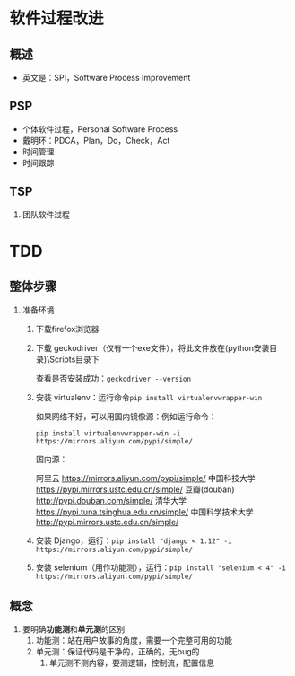 # 软件过程改进

## 概述

- 英文是：SPI，Software Process Improvement

## PSP

- 个体软件过程，Personal Software Process
- 戴明环：PDCA，Plan，Do，Check，Act
- 时间管理
- 时间跟踪

## TSP

1. 团队软件过程

# TDD

## 整体步骤

1. 准备环境

   1. 下载firefox浏览器

   2. 下载 geckodriver（仅有一个exe文件），将此文件放在(python安装目录)\Scripts目录下

      查看是否安装成功：`geckodriver --version`

   3. 安装 virtualenv：运行命令`pip install virtualenvwrapper-win`

      如果网络不好，可以用国内镜像源：例如运行命令：

      `pip install virtualenvwrapper-win -i https://mirrors.aliyun.com/pypi/simple/`

      国内源：

      阿里云 https://mirrors.aliyun.com/pypi/simple/
      中国科技大学 https://pypi.mirrors.ustc.edu.cn/simple/
      豆瓣(douban) http://pypi.douban.com/simple/
      清华大学 https://pypi.tuna.tsinghua.edu.cn/simple/
      中国科学技术大学 http://pypi.mirrors.ustc.edu.cn/simple/

   4. 安装 Django，运行：`pip install "django < 1.12" -i https://mirrors.aliyun.com/pypi/simple/`

   5. 安装 selenium（用作功能测），运行：`pip install "selenium < 4" -i https://mirrors.aliyun.com/pypi/simple/`

## 概念

1. 要明确**功能测**和**单元测**的区别
   1. 功能测：站在用户故事的角度，需要一个完整可用的功能
   2. 单元测：保证代码是干净的，正确的，无bug的
      1. 单元测不测内容，要测逻辑，控制流，配置信息












